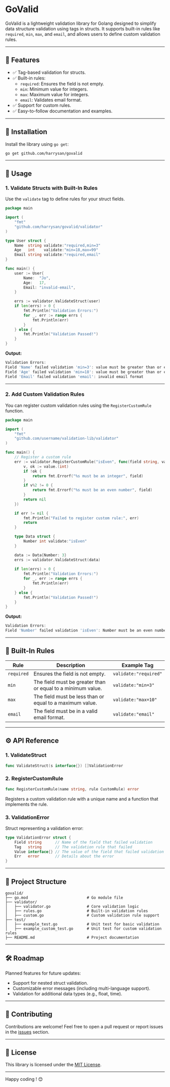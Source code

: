 # GoValid

GoValid is a lightweight validation library for Golang designed to simplify data structure validation using tags in structs. It supports built-in rules like `required`, `min`, `max`, and `email`, and allows users to define custom validation rules.

---

## 🎯 Features

* ✅ Tag-based validation for structs.
* ✅ Built-in rules:
  * `required`: Ensures the field is not empty.
  * `min`: Minimum value for integers.
  * `max`: Maximum value for integers.
  * `email`: Validates email format.
* ✅ Support for custom rules.
* ✅ Easy-to-follow documentation and examples.

---

## 🚀 Installation

Install the library using `go get`:

`go get github.com/harrysan/govalid`

---

## 🔧 Usage

### **1. Validate Structs with Built-In Rules**

Use the `validate` tag to define rules for your struct fields.

```go
package main

import (
	"fmt"
	"github.com/harrysan/govalid/validator"
)

type User struct {
	Name  string validate:"required,min=3"
	Age   int    validate:"min=18,max=99"
	Email string validate:"required,email"
}

func main() {
	user := User{
		Name:  "Jo",
		Age:   17,
		Email: "invalid-email",
	}  

	errs := validator.ValidateStruct(user)
	if len(errs) > 0 {
		fmt.Println("Validation Errors:")
		for _, err := range errs {
			fmt.Println(err)
		}
	} else {
		fmt.Println("Validation Passed!")
	}
}
```

**Output:**

```go
Validation Errors:
Field 'Name' failed validation 'min=3': value must be greater than or equal to 3
Field 'Age' failed validation 'min=18': value must be greater than or equal to 18
Field 'Email' failed validation 'email': invalid email format
```

---

### **2. Add Custom Validation Rules**

You can register custom validation rules using the `RegisterCustomRule` function.

```go
package main

import (
	"fmt"
	"github.com/username/validation-lib/validator"
)

func main() {
	// Register a custom rule
	err := validator.RegisterCustomRule("isEven", func(field string, value interface{}) error {
		v, ok := value.(int)
		if !ok {
			return fmt.Errorf("%s must be an integer", field)
		}
		if v%2 != 0 {
			return fmt.Errorf("%s must be an even number", field)
		}
		return nil
	})

	if err != nil {
		fmt.Println("Failed to register custom rule:", err)
		return
	}

	type Data struct {
		Number int validate:"isEven"
	}

	data := Data{Number: 3}
	errs := validator.ValidateStruct(data)
  
	if len(errs) > 0 {
		fmt.Println("Validation Errors:")
		for _, err := range errs {
			fmt.Println(err)
		}
	} else {
		fmt.Println("Validation Passed!")
	}
}
```

**Output:**

```go
Validation Errors:
Field 'Number' failed validation 'isEven': Number must be an even number
```

---

## 📜 Built-In Rules

| Rule         | Description                                                 | Example Tag             |
| ------------ | ----------------------------------------------------------- | ----------------------- |
| `required` | Ensures the field is not empty.                             | `validate:"required"` |
| `min`      | The field must be greater than or equal to a minimum value. | `validate:"min=3"`    |
| `max`      | The field must be less than or equal to a maximum value.    | `validate:"max=10"`   |
| `email`    | The field must be in a valid email format.                  | `validate:"email"`    |

---

## ⚙️ API Reference

### **1. ValidateStruct**

```go
func ValidateStruct(s interface{}) []ValidationError
```

### **2. RegisterCustomRule**

```go
func RegisterCustomRule(name string, rule CustomRule) error
```

Registers a custom validation rule with a unique name and a function that implements the rule.

### **3. ValidationError**

Struct representing a validation error:

```go
type ValidationError struct {
	Field string      // Name of the field that failed validation
	Tag   string      // The validation rule that failed
	Value interface{} // The value of the field that failed validation
	Err   error       // Details about the error
}
```

---

## 📂 Project Structure

```
govalid/
├── go.mod                  		# Go module file
├── validator/
│   ├── validator.go        		# Core validation logic
│   ├── rules.go            		# Built-in validation rules
│   ├── custom.go           		# Custom validation rule support
├── test/
│   ├── example_test.go     		# Unit test for basic validation
│   ├── example_custom_test.go 		# Unit test for custom validation rules
├── README.md               		# Project documentation
```

---

## 🛠️ Roadmap

Planned features for future updates:

* Support for nested struct validation.
* Customizable error messages (including multi-language support).
* Validation for additional data types (e.g., float, time).

---

## 🤝 Contributing

Contributions are welcome! Feel free to open a pull request or report issues in the [issues](https://github.com/username/validation-lib/issues) section.

---

## 📄 License

This library is licensed under the [MIT License]().

---

Happy coding ! 😊

